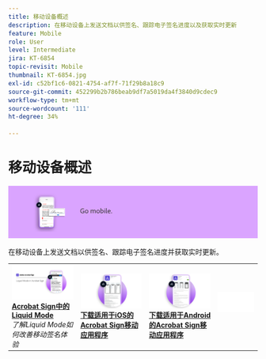 ```yaml
---
title: 移动设备概述
description: 在移动设备上发送文档以供签名、跟踪电子签名进度以及获取实时更新
feature: Mobile
role: User
level: Intermediate
jira: KT-6854
topic-revisit: Mobile
thumbnail: KT-6854.jpg
exl-id: c52bf1c6-0821-4754-af7f-71f29b8a18c9
source-git-commit: 452299b2b786beab9df7a5019da4f3840d9cdec9
workflow-type: tm+mt
source-wordcount: '111'
ht-degree: 34%

---
```


# 移动设备概述

![Sign移动设备图像](../assets/Hero-Mobile.png)

在移动设备上发送文档以供签名、跟踪电子签名进度并获取实时更新。

<table style="table-layout:fixed">
<tr>
  <td>
    <a href="liquidmode.md">
      <img alt="Acrobat Sign中的Liquid Mode" src="assets/liquidmode.png" />
    </a>
    <div>
    <a href="liquidmode.md"><strong>Acrobat Sign中的Liquid Mode</strong></a>
    </div>
    <em>了解Liquid Mode如何改善移动签名体验</em>
    <br>
  </td>
  <td>
    <a href="https://itunes.apple.com/cn/app/adobe-sign/id481082197?mt=8" target="_blank">
      <img alt="iOS 版本下载" src="assets/Mobile_iOS.png" />
    </a>
    <div>
    <a href="https://itunes.apple.com/cn/app/adobe-sign/id481082197?mt=8" target="_blank"><strong>下载适用于iOS的Acrobat Sign移动应用程序</strong></a>
    <br>
  </td>
  <td>
    <a href="https://play.google.com/store/apps/details?id=com.adobe.echosign&amp;hl=en" target="_blank">
      <img alt="Android 版本下载" src="assets/Mobile_Android.png" />
    </a>
    <div>
    <a href="https://play.google.com/store/apps/details?id=com.adobe.echosign&amp;hl=en" target="_blank"><strong>下载适用于Android的Acrobat Sign移动应用程序</strong></a>
    <br>
  </td>
  <td>
    <img alt="间隔物" src="../assets/Whitespacer.png" />
    <div>
    <br>
  </td>
</tr>
</table>
